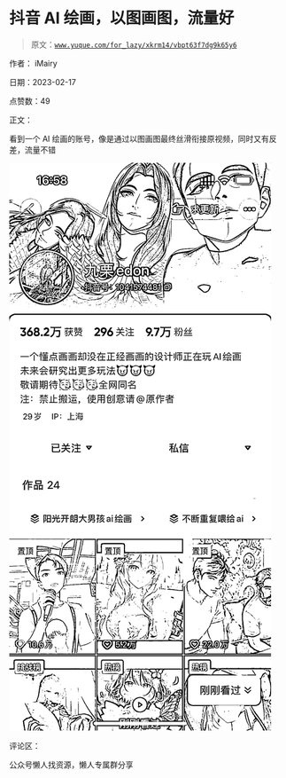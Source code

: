 # 抖音 AI 绘画，以图画图，流量好

> 原文：[`www.yuque.com/for_lazy/xkrm14/vbpt63f7dg9k65y6`](https://www.yuque.com/for_lazy/xkrm14/vbpt63f7dg9k65y6)

作者： iMairy

日期：2023-02-17

点赞数：49

正文：

看到一个 AI 绘画的账号，像是通过以图画图最终丝滑衔接原视频，同时又有反差，流量不错

![](img/8a53ab25339b9bcbff9de29e703c347e.png)

评论区：

公众号懒人找资源，懒人专属群分享

